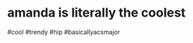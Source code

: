 <!DOCTYPE html>
<html>
<body>
<h1>amanda is literally the coolest</h1>
<p>#cool #trendy #hip #basicallyacsmajor</p>
</body>
</html>
